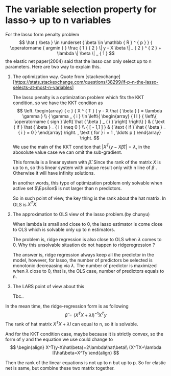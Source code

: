 # The variable selection property for lasso-> up to n variables

For the lasso form penalty problem 
$$
\hat { \beta } \in \underset { \beta \in \mathbb { R } ^ { p } } { \operatorname { argmin } } \frac { 1 } { 2 } \| y - X \beta \| _ { 2 } ^ { 2 } + \lambda \| \beta \| _ { 1 }
$$
the elastic net paper(2004) said that the lasso can only select up to n parameters. Here are two way to explain this.

1. The optimization way. Quote from [stackexchange][https://stats.stackexchange.com/questions/38299/if-p-n-the-lasso-selects-at-most-n-variables]

   The lasso penalty is a optimization problem which fits the KKT condition, so we have the KKT conditon as
   $$
   \left. \begin{array} { c } { X ^ { T } ( y - X \hat { \beta } ) = \lambda \gamma } \\ { \gamma _ { i } \in \left\{ \begin{array} { l l } { \left\{ \operatorname { sign } \left( \hat { \beta } _ { i } \right) \right\} } & { \text { if } \hat { \beta } _ { i } \neq 0 } \\ { [ - 1,1 ] } & { \text { if } \hat { \beta } _ { i } = 0 } \end{array} \right. , \text { for } i = 1 , \ldots p } \end{array} \right.
   $$
   We use the main of the KKT conditon that $|X^T(y-X\hat\beta)|=\lambda$, in the abosolute value case we can omit the sub-gradient.

   This formula is a linear system with $\hat\beta$. Since the rank of the matrix $X$ is up to n, so this linear system with unique result only with n line of $\beta$ . Otherwise it will have infinity solutions. ​	

   In another words, this type of optimization problem only solvable when active set $\Epsilon$ is not larger than n predictors.	

   So in such point of view, the key thing is the rank about the hat matrix. In OLS is $X^TX$. 													

2. The approximation to OLS view of the lasso problem.(by chunyu)

   When lambda is small and close to 0, the lasso estimator is come close to OLS which is solvable only up to n estimators.

   The problem is, ridge regression is also close to OLS when $\lambda$ comes to 0. Why this unsolvable situation do not happen to ridgeregression ?

   The answer is, ridge regression always keep all the predictor in the model, however, for lasso, the number of predictors be selected is monotonic decreaasing via $\lambda$. The number of predictor is maximized when $\lambda$ close to 0, that is, the OLS case, number of predictors equals to n.

3. The LARS point of view about this

   Tbc..

In the mean time, the ridge-regression form is as following
$$
\hat\beta=(X^TX+\lambda I)^{-1}X^Ty
$$
The rank of hat matrix $X^TX+\lambda I$ can equal to n, so it is solvable.

And for the KKT condition case, maybe because it is strictly convex, so the form of $\gamma$ and the equation we use could change to
$$
\begin{align}
X^T(y-X\hat\beta)=2\lambda\hat\beta\\
(X^TX+\lambda I)\hat\beta=X^Ty
\end{align}
$$


Then the rank of the linear equations is not up to n but up to p. So for elastic net is same, but combine these two matrix together.









